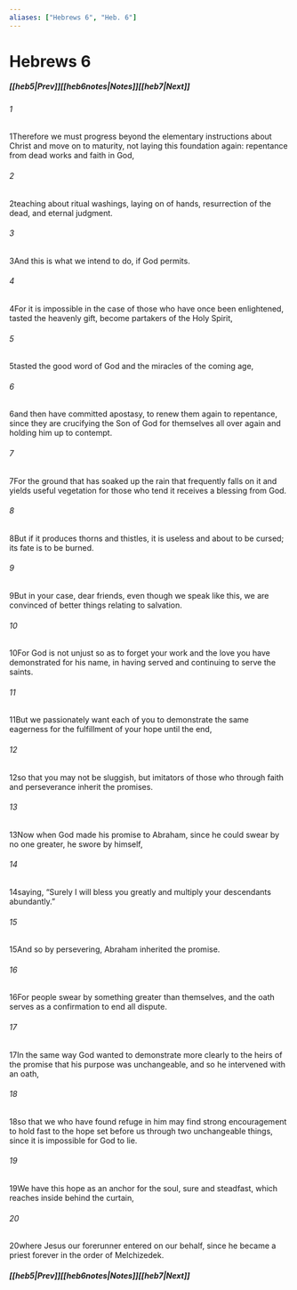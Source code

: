 ```yaml
---
aliases: ["Hebrews 6", "Heb. 6"]
---
```

# Hebrews 6
##### <span class=arrow-left></span>[[heb5|Prev]]<span class=navigation-separator></span>[[heb6notes|Notes]]<span class=navigation-separator></span>[[heb7|Next]]<span class=arrow-right></span>
###### 1
<span class=verse-first>1</span>Therefore we must progress beyond the elementary instructions about Christ and move on to maturity, not laying this foundation again: repentance from dead works and faith in God,
###### 2
<span class=verse-body>2</span>teaching about ritual washings, laying on of hands, resurrection of the dead, and eternal judgment.
###### 3
<span class=verse-body>3</span>And this is what we intend to do, if God permits.
###### 4
<span class=verse-body>4</span>For it is impossible in the case of those who have once been enlightened, tasted the heavenly gift, become partakers of the Holy Spirit,
###### 5
<span class=verse-body>5</span>tasted the good word of God and the miracles of the coming age,
###### 6
<span class=verse-body>6</span>and then have committed apostasy, to renew them again to repentance, since they are crucifying the Son of God for themselves all over again and holding him up to contempt.
###### 7
<span class=verse-body>7</span>For the ground that has soaked up the rain that frequently falls on it and yields useful vegetation for those who tend it receives a blessing from God.
###### 8
<span class=verse-body>8</span>But if it produces thorns and thistles, it is useless and about to be cursed; its fate is to be burned.
<div class=paragraph-break></div>

###### 9
<span class=verse-first>9</span>But in your case, dear friends, even though we speak like this, we are convinced of better things relating to salvation.
###### 10
<span class=verse-body>10</span>For God is not unjust so as to forget your work and the love you have demonstrated for his name, in having served and continuing to serve the saints.
###### 11
<span class=verse-body>11</span>But we passionately want each of you to demonstrate the same eagerness for the fulfillment of your hope until the end,
###### 12
<span class=verse-body>12</span>so that you may not be sluggish, but imitators of those who through faith and perseverance inherit the promises.
<div class=paragraph-break></div>

###### 13
<span class=verse-first>13</span>Now when God made his promise to Abraham, since he could swear by no one greater, he swore by himself,
###### 14
<span class=verse-body>14</span>saying, “Surely I will bless you greatly and multiply your descendants abundantly.”
###### 15
<span class=verse-body>15</span>And so by persevering, Abraham inherited the promise.
###### 16
<span class=verse-body>16</span>For people swear by something greater than themselves, and the oath serves as a confirmation to end all dispute.
###### 17
<span class=verse-body>17</span>In the same way God wanted to demonstrate more clearly to the heirs of the promise that his purpose was unchangeable, and so he intervened with an oath,
###### 18
<span class=verse-body>18</span>so that we who have found refuge in him may find strong encouragement to hold fast to the hope set before us through two unchangeable things, since it is impossible for God to lie.
###### 19
<span class=verse-body>19</span>We have this hope as an anchor for the soul, sure and steadfast, which reaches inside behind the curtain,
###### 20
<span class=verse-body>20</span>where Jesus our forerunner entered on our behalf, since he became a priest forever in the order of Melchizedek.
##### <span class=arrow-left></span>[[heb5|Prev]]<span class=navigation-separator></span>[[heb6notes|Notes]]<span class=navigation-separator></span>[[heb7|Next]]<span class=arrow-right></span>